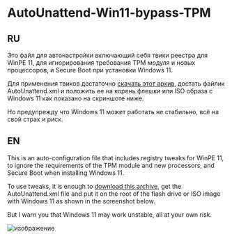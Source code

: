 # AutoUnattend-Win11-bypass-TPM
## RU
Это файл для автонастройки включающий себя твики реестра для WinPE 11, для игнорирования требования TPM модуля и новых процессоров, и Secure Boot при установки Windows 11.

Для применения твиков достаточно [скачать этот архив](https://github.com/NagibatorIgor/AutoUnattend-Win11-bypass-TPM/archive/refs/heads/main.zip), достать файлик AutoUnattend.xml и положить ее на корень флешки или ISO образа с Windows 11 как показано на скриншоте ниже.

Но предупрежду что Windows 11 может работать не стабильно, всё на свой страх и риск.

## EN
This is an auto-configuration file that includes registry tweaks for WinPE 11, to ignore the requirements of the TPM module and new processors, and Secure Boot when installing Windows 11.

To use tweaks, it is enough to [download this archive](https://github.com/NagibatorIgor/AutoUnattend-Win11-bypass-TPM/archive/refs/heads/main.zip), get the AutoUnattend.xml file and put it on the root of the flash drive or ISO image with Windows 11 as shown in the screenshot below.

But I warn you that Windows 11 may work unstable, all at your own risk.

![изображение](https://github.com/NagibatorIgor/AutoUnattend-Win11-bypass-TPM/assets/72355380/6d46318a-5f65-426e-8afc-78196b91b214)
